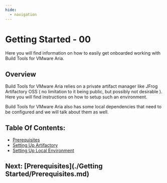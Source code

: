 ```yaml
---
hide:
  - navigation
---
```

# Getting Started - 00
Here you will find information on how to easily get onboarded working with Build Tools for VMware Aria.


## Overview
Build Tools for VMware Aria relies on a private artifact manager like JFrog Artifactory OSS ( no limitation to it being public,
but possibly not desirable ). Here you will find instructions on how to setup such an environment. 

Build Tools for VMware Aria also has some local dependencies that need to be configured and we will talk about them as well.

## Table Of Contents:
- [Prerequisites](./Getting%20Started/Prerequisites.md)
- [Setting Up Artifactory](./Getting%20Started/Setting%20Up%20Artifactory.md)
- [Setting Up Local Environment](./Getting%20Started/Setting%20Up%20Local%20Environment.md)

## Next: [Prerequisites](./Getting Started/Prerequisites.md)
